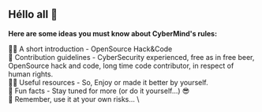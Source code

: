 ## Héllo all 👋

**Here are some ideas you must know about CyberMind's rules:**

🙋‍♀️ A short introduction - OpenSource Hack&Code \
🌈 Contribution guidelines - CyberSecurity experienced, free as in free beer, OpenSource hack and code, long time code contributor, in respect of human rights. \
👩‍💻 Useful resources - So, Enjoy or made it better by yourself. \
🍿 Fun facts - Stay tuned for more (or do it yourself...) :sunglasses: \
🧙 Remember, use it at your own risks... \
